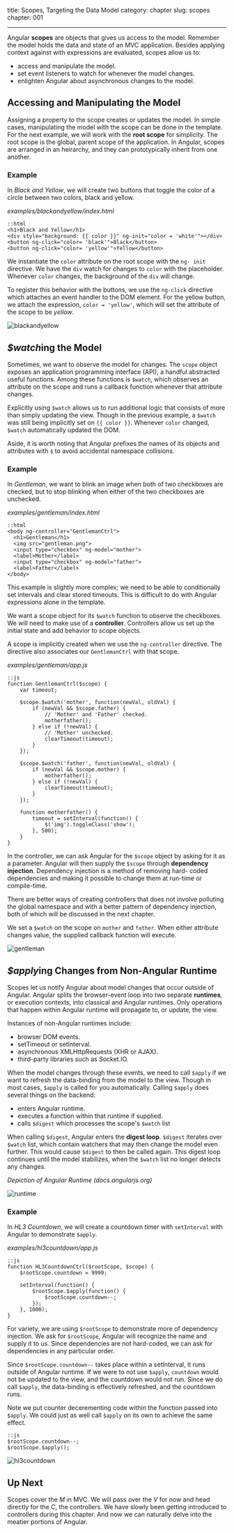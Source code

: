 title: Scopes, Targeting the Data Model
category: chapter
slug: scopes
chapter: 001

---

Angular **scopes** are objects that gives us access to the model. Remember the
model holds the data and state of an MVC application. Besides applying context
against with expressions are evaluated, scopes allow us to:

- access and manipulate the model.
- set event listeners to watch for whenever the model changes.
- enlighten Angular about asynchronous changes to the model.

## Accessing and Manipulating the Model

Assigning a property to the scope creates or updates the model. In simple
cases, manipulating the model with the scope can be done in the template. For
the next example, we will work with the **root scope** for simplicity. The root
scope is the global, parent scope of the application. In Angular, scopes are
arranged in an heirarchy, and they can prototypically inherit from one another.

### Example

In *Black and Yellow*, we will create two buttons that toggle the color of a
circle between two colors, black and yellow.

*examples/blackandyellow/index.html*

    ::html
    <h1>Black and Yellow</h1>
    <div style="background: {{ color }}" ng-init="color = 'white'"></div>
    <button ng-click="color= 'black'">Black</button>
    <button ng-click="color= 'yellow'">Yellow</button>

We instantiate the ```color``` attribute on the root scope with the ```ng-
init``` directive. We have the ```div``` watch for changes to ```color``` with
the placeholder. Whenever ```color``` changes, the background of the ```div```
will change.

To register this behavior with the buttons, we use the ```ng-click``` directive
which attaches an event handler to the DOM element. For the yellow button, we
attach the expression, ```color = 'yellow'```, which will set the attribute of
the scope to be *yellow*.

![blackandyellow](/img/blackandyellow.png)

## *$watch*ing the Model

Sometimes, we want to observe the model for changes. The ```scope``` object
exposes an application programming interface (API), a handful abstracted useful
functions. Among these functions is ```$watch```, which observes an attribute
on the scope and runs a callback function whenever that attribute changes.

Explicitly using ```$watch``` allows us to run additional logic that consists
of more than simply updating the view. Though in the previous example, a
```$watch``` was still being implicitly set on ```{{ color }}```. Whenever
```color``` changed, ```$watch``` automatically updated the DOM.

Aside, it is worth noting that Angular prefixes the names of its objects and
attributes with ```$``` to avoid accidental namespace collisions.

### Example

In *Gentleman*, we want to blink an image when both of two checkboxes are
checked, but to stop blinking when either of the two checkboxes are unchecked.

*examples/gentleman/index.html*

    ::html
    <body ng-controller="GentlemanCtrl">
      <h1>Gentleman</h1>
      <img src="gentleman.png">
      <input type="checkbox" ng-model="mother">
      <label>Mother</label>
      <input type="checkbox" ng-model="father">
      <label>Father</label>
    </body>

This example is slightly more complex; we need to be able to conditionally set
intervals and clear stored timeouts. This is difficult to do with Angular
expressions alone in the template.

We want a scope object for its ```$watch``` function to observe the checkboxes.
We will need to make use of a **controller**. Controllers allow us set up the
initial state and add behavior to scope objects.

A scope is implicitly created when we use the ```ng-controller``` directive.
The directive also associates our ```GentlemanCtrl``` with that scope.

*examples/gentleman/app.js*

    ::js
    function GentlemanCtrl($scope) {
        var timeout;

        $scope.$watch('mother', function(newVal, oldVal) {
            if (newVal && $scope.father) {
                // 'Mother' and 'Father' checked.
                motherfather();
            } else if (!newVal) {
                // 'Mother' unchecked.
                clearTimeout(timeout);
            }
        });

        $scope.$watch('father', function(newVal, oldVal) {
            if (newVal && $scope.mother) {
                motherfather();
            } else if (!newVal) {
                clearTimeout(timeout);
            }
        });

        function motherfather() {
            timeout = setInterval(function() {
                $('img').toggleClass('show');
            }, 500);
        }
    }

In the controller, we can ask Angular for the ```$scope``` object by asking for
it as a parameter. Angular will then supply the ```$scope``` through
**dependency injection**. Dependency injection is a method of removing hard-
coded dependencies and making it possible to change them at run-time or
compile-time.

There are better ways of creating controllers that does not involve polluting
the global namespace and with a better pattern of dependency injection, both of
which will be discussed in the next chapter.

We set a ```$watch``` on the scope on ```mother``` and ```father```. When
either attribute changes value, the supplied callback function will execute.

![gentleman](/img/gentleman.png)

## *$apply*ing Changes from Non-Angular Runtime

Scopes let us notify Angular about model changes that occur outside of Angular.
Angular splits the browser-event loop into two separate **runtimes**, or
execution contexts, into classical and Angular runtimes. Only operations that
happen within Angular runtime will propagate to, or update, the view.

Instances of non-Angular runtimes include:

- browser DOM events.
- setTimeout or setInterval.
- asynchronous XMLHttpRequests (XHR or AJAX).
- third-party libraries such as Socket.IO.

When the model changes through these events, we need to call ```$apply``` if we
want to refresh the data-binding from the model to the view. Though in most
cases, ```$apply``` is called for you automatically. Calling ```$apply``` does
several things on the backend:

- enters Angular runtime.
- executes a function within that runtime if supplied.
- calls ```$digest``` which processes the scope's ```$watch``` list

When calling ```$digest```, Angular enters the **digest loop**. ```$digest```
iterates over ```$watch``` list, which contain watchers that may then change
the model even further. This would cause ```$digest``` to then be called again.
This digest loop continues until the model stabilizes, when the ```$watch```
list no longer detects any changes.

*Depiction of Angular Runtime (docs.angularjs.org)*

![runtime](/img/runtime.png)

### Example

In *HL3 Countdown*, we will create a countdown timer with ```setInterval```
with Angular to demonstrate ```$apply```.

*examples/hl3countdown/app.js*

    ::js
    function HL3CountdownCtrl($rootScope, $scope) {
        $rootScope.countdown = 9999;

        setInterval(function() {
            $rootScope.$apply(function() {
                $rootScope.countdown--;
            });
        }, 1000);
    }

For variety, we are using ```$rootScope``` to demonstrate more of dependency
injection. We ask for ```$rootScope```, Angular will recognize the name and
supply it to us. Since dependencies are not hard-coded, we can ask for
dependencies in any particular order.

Since ```$rootScope.countdown--``` takes place within a setInterval, it runs
outside of Angular runtime. If we were to not use ```$apply```, ```countdown```
would not be updated to the view, and the countdown would not run. Since we do
call ```$apply```, the data-binding is effectively refreshed, and the countdown
runs.

Note we put counter decerementing code within the function passed into
```$apply```. We could just as well call ```$apply``` on its own to achieve
the same effect.

    ::js
    $rootScope.countdown--;
    $rootScope.$apply();

![hl3countdown](/img/hl3countdown.png)

## Up Next

Scopes cover the *M* in MVC. We will pass over the *V* for now and head
directly for the *C*, the controllers. We have slowly been getting introduced
to controllers during this chapter. And now we can naturally delve into the
meatier portions of Angular.
